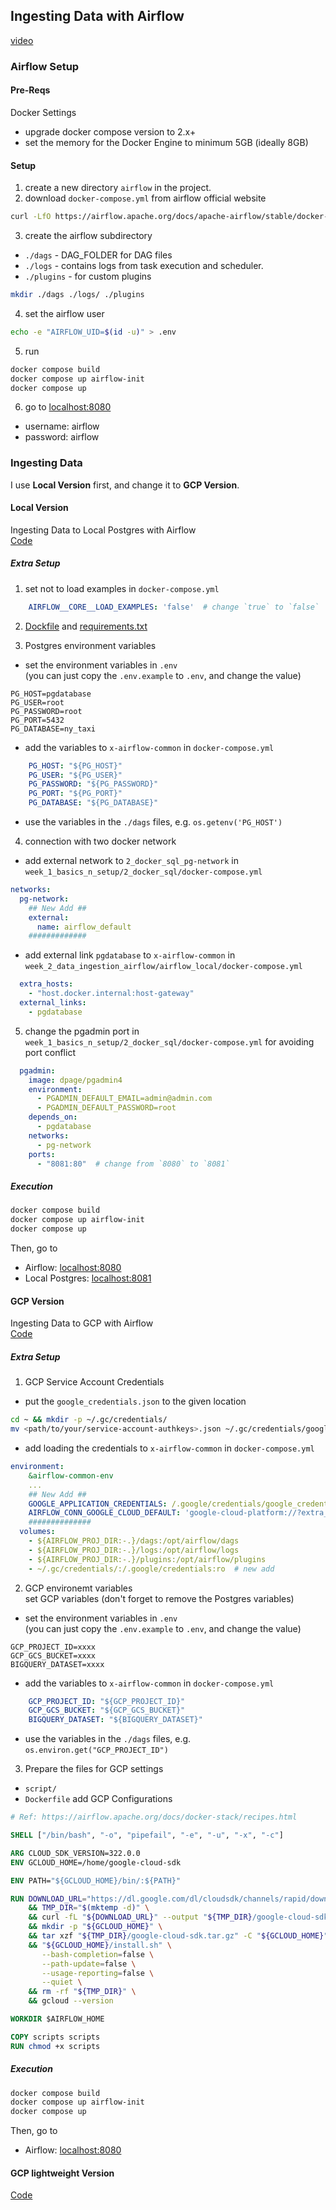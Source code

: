 ## Ingesting Data with Airflow
[video](https://www.youtube.com/watch?v=0yK7LXwYeD0&list=PL3MmuxUbc_hKVX8VnwWCPaWlIHf1qmg8s&index=4)

### Airflow Setup

#### Pre-Reqs
Docker Settings
- upgrade docker compose version to 2.x+
- set the memory for the Docker Engine to minimum 5GB (ideally 8GB)

#### Setup
1. create a new directory `airflow` in the project.
2. download `docker-compose.yml` from airflow official website
```sh
curl -LfO https://airflow.apache.org/docs/apache-airflow/stable/docker-compose.yaml
```
3. create the airflow subdirectory
- `./dags` - DAG_FOLDER for DAG files
- `./logs` - contains logs from task execution and scheduler.
- `./plugins` - for custom plugins
```sh
mkdir ./dags ./logs/ ./plugins
```
4. set the airflow user
```sh
echo -e "AIRFLOW_UID=$(id -u)" > .env
``` 
5. run
```sh
docker compose build
docker compose up airflow-init
docker compose up
```
6. go to [localhost:8080](localhost:8080)
- username: airflow
- password: airflow


### Ingesting Data
I use **Local Version** first, and change it to **GCP Version**. <br>

#### Local Version
Ingesting Data to Local Postgres with Airflow <br>
[Code](./airflow_local/)

##### Extra Setup
1. set not to load examples in `docker-compose.yml`
```yml
    AIRFLOW__CORE__LOAD_EXAMPLES: 'false'  # change `true` to `false`
```
2. [Dockfile](./airflow_local/Dockerfile) and [requirements.txt](./airflow_local/requirements.txt)<br>

3. Postgres environment variables
- set the environment variables in `.env` <br>
(you can just copy the `.env.example` to `.env`, and change the value)
```.env
PG_HOST=pgdatabase
PG_USER=root
PG_PASSWORD=root
PG_PORT=5432
PG_DATABASE=ny_taxi
```
- add the variables to `x-airflow-common` in `docker-compose.yml`
```yml
    PG_HOST: "${PG_HOST}"
    PG_USER: "${PG_USER}"
    PG_PASSWORD: "${PG_PASSWORD}"
    PG_PORT: "${PG_PORT}"
    PG_DATABASE: "${PG_DATABASE}"
```
- use the variables in the `./dags` files, e.g. `os.getenv('PG_HOST')`

4. connection with two docker network
- add external network to `2_docker_sql_pg-network` in `week_1_basics_n_setup/2_docker_sql/docker-compose.yml`
```yml
networks:
  pg-network:
    ## New Add ##
    external:
      name: airflow_default
    #############
```
- add external link `pgdatabase` to `x-airflow-common` in `week_2_data_ingestion_airflow/airflow_local/docker-compose.yml`
```yml
  extra_hosts:
    - "host.docker.internal:host-gateway"
  external_links:
    - pgdatabase
```
5. change the pgadmin port in `week_1_basics_n_setup/2_docker_sql/docker-compose.yml` for avoiding port conflict
```yml
  pgadmin:
    image: dpage/pgadmin4
    environment:
      - PGADMIN_DEFAULT_EMAIL=admin@admin.com
      - PGADMIN_DEFAULT_PASSWORD=root
    depends_on:
      - pgdatabase
    networks:
      - pg-network
    ports:
      - "8081:80"  # change from `8080` to `8081`
```

##### Execution
```sh
docker compose build
docker compose up airflow-init
docker compose up
```
Then, go to
- Airflow: [localhost:8080](http://localhost:8080)
- Local Postgres: [localhost:8081](http://localhost:8081)

#### GCP Version
Ingesting Data to GCP with Airflow <br>
[Code](./airflow_gcp/)

##### Extra Setup
1. GCP Service Account Credentials
- put the `google_credentials.json` to the given location
```sh
cd ~ && mkdir -p ~/.gc/credentials/
mv <path/to/your/service-account-authkeys>.json ~/.gc/credentials/google_credentials.json
```
- add loading the credentials to `x-airflow-common` in `docker-compose.yml`
```yml
environment:
    &airflow-common-env
    ...
    ## New Add ##
    GOOGLE_APPLICATION_CREDENTIALS: /.google/credentials/google_credentials.json
    AIRFLOW_CONN_GOOGLE_CLOUD_DEFAULT: 'google-cloud-platform://?extra__google_cloud_platform__key_path=/.google/credentials/google_credentials.json'
    ##############
  volumes:
    - ${AIRFLOW_PROJ_DIR:-.}/dags:/opt/airflow/dags
    - ${AIRFLOW_PROJ_DIR:-.}/logs:/opt/airflow/logs
    - ${AIRFLOW_PROJ_DIR:-.}/plugins:/opt/airflow/plugins
    - ~/.gc/credentials/:/.google/credentials:ro  # new add
```

2. GCP environemt variables <br>
set GCP variables (don't forget to remove the Postgres variables)
- set the environment variables in `.env` <br>
(you can just copy the `.env.example` to `.env`, and change the value)
```.env
GCP_PROJECT_ID=xxxx
GCP_GCS_BUCKET=xxxx
BIGQUERY_DATASET=xxxx
```
- add the variables to `x-airflow-common` in `docker-compose.yml`
```yml
    GCP_PROJECT_ID: "${GCP_PROJECT_ID}"
    GCP_GCS_BUCKET: "${GCP_GCS_BUCKET}"
    BIGQUERY_DATASET: "${BIGQUERY_DATASET}"
```
- use the variables in the `./dags` files, e.g. `os.environ.get("GCP_PROJECT_ID")`

3. Prepare the files for GCP settings
- `script/`
- `Dockerfile` add GCP Configurations
```Dockerfile
# Ref: https://airflow.apache.org/docs/docker-stack/recipes.html

SHELL ["/bin/bash", "-o", "pipefail", "-e", "-u", "-x", "-c"]

ARG CLOUD_SDK_VERSION=322.0.0
ENV GCLOUD_HOME=/home/google-cloud-sdk

ENV PATH="${GCLOUD_HOME}/bin/:${PATH}"

RUN DOWNLOAD_URL="https://dl.google.com/dl/cloudsdk/channels/rapid/downloads/google-cloud-sdk-${CLOUD_SDK_VERSION}-linux-x86_64.tar.gz" \
    && TMP_DIR="$(mktemp -d)" \
    && curl -fL "${DOWNLOAD_URL}" --output "${TMP_DIR}/google-cloud-sdk.tar.gz" \
    && mkdir -p "${GCLOUD_HOME}" \
    && tar xzf "${TMP_DIR}/google-cloud-sdk.tar.gz" -C "${GCLOUD_HOME}" --strip-components=1 \
    && "${GCLOUD_HOME}/install.sh" \
       --bash-completion=false \
       --path-update=false \
       --usage-reporting=false \
       --quiet \
    && rm -rf "${TMP_DIR}" \
    && gcloud --version

WORKDIR $AIRFLOW_HOME

COPY scripts scripts
RUN chmod +x scripts
```

##### Execution
```sh
docker compose build
docker compose up airflow-init
docker compose up
```
Then, go to
- Airflow: [localhost:8080](http://localhost:8080)


#### GCP lightweight Version
[Code](./airflow_gcp/docker-compose-nofrills.yml)